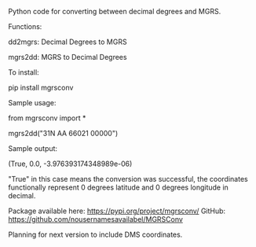 Python code for converting between decimal degrees and MGRS. 

Functions:

  dd2mgrs: Decimal Degrees to MGRS

  mgrs2dd: MGRS to Decimal Degrees

To install:

  pip install mgrsconv

Sample usage:

  from mgrsconv import *

  mgrs2dd("31N AA 66021 00000")

Sample output:

  (True, 0.0, -3.976393174348989e-06)

  "True" in this case means the conversion was successful, the coordinates functionally represent 0 degrees latitude and 0 degrees longitude in decimal.

Package available here: https://pypi.org/project/mgrsconv/
GitHub: https://github.com/nousernamesavailabel/MGRSConv

Planning for next version to include DMS coordinates. 
